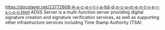 https://docplayer.net/23772608-A-s-c-e-r-t-i-a-ltd-d-o-c-u-m-e-n-t-v-e-r-s-i-o-n.html
ADSS Server is a multi-function server providing digital signature creation and signature verification services, as well as supporting other infrastructure services including Time Stamp Authority (TSA)

